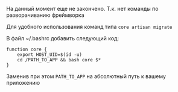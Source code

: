 На данный момент еще не закончено. Т.к. нет команды по разворачиванию фреймворка


Для удобного использования команд типа `core artisan migrate`

В файл ~/.bashrc добавить следующий код:

```
function core {
    export HOST_UID=$(id -u)
    cd /PATH_TO_APP && bash core $*
}
```

Заменив при этом `PATH_TO_APP` на абсолютный путь к вашему приложению